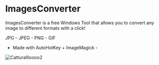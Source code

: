 # ImagesConverter
ImagesConverter is a free Windows Tool that allows you to convert any image to different formats with a click!

JPG - JPEG - PNG - GIF

- Made with AutoHotKey + ImageMagick -

![Catturallloooo2](https://user-images.githubusercontent.com/19651044/170886923-c821d95d-7963-47c0-94af-8b73e3c81724.png)
